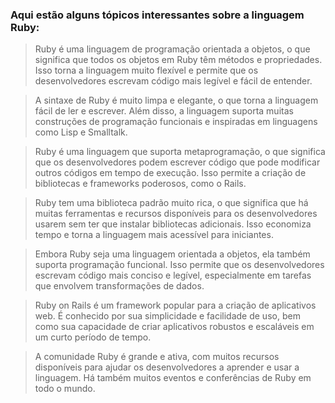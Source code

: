 

### Aqui estão alguns tópicos interessantes sobre a linguagem Ruby:

> Ruby é uma linguagem de programação orientada a objetos, o que significa que todos os objetos em Ruby têm métodos e propriedades. Isso torna a linguagem muito flexível e permite que os desenvolvedores escrevam código mais legível e fácil de entender.

> A sintaxe de Ruby é muito limpa e elegante, o que torna a linguagem fácil de ler e escrever. Além disso, a linguagem suporta muitas construções de programação funcionais e inspiradas em linguagens como Lisp e Smalltalk.

> Ruby é uma linguagem que suporta metaprogramação, o que significa que os desenvolvedores podem escrever código que pode modificar outros códigos em tempo de execução. Isso permite a criação de bibliotecas e frameworks poderosos, como o Rails.

> Ruby tem uma biblioteca padrão muito rica, o que significa que há muitas ferramentas e recursos disponíveis para os desenvolvedores usarem sem ter que instalar bibliotecas adicionais. Isso economiza tempo e torna a linguagem mais acessível para iniciantes.

> Embora Ruby seja uma linguagem orientada a objetos, ela também suporta programação funcional. Isso permite que os desenvolvedores escrevam código mais conciso e legível, especialmente em tarefas que envolvem transformações de dados.

> Ruby on Rails é um framework popular para a criação de aplicativos web. É conhecido por sua simplicidade e facilidade de uso, bem como sua capacidade de criar aplicativos robustos e escaláveis em um curto período de tempo.

> A comunidade Ruby é grande e ativa, com muitos recursos disponíveis para ajudar os desenvolvedores a aprender e usar a linguagem. Há também muitos eventos e conferências de Ruby em todo o mundo.
